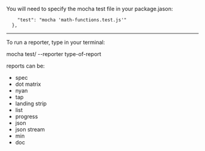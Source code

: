 You will need to specify the mocha test file in your package.jason:

```"scripts": {
    "test": "mocha 'math-functions.test.js'"
  },
  ```
  ---

  To run a reporter, type in your terminal:

  mocha test/ --reporter type-of-report

  reports can be:
  - spec
  - dot matrix
  - nyan
  - tap
  - landing strip
  - list
  - progress
  - json
  - json stream
  - min
  - doc